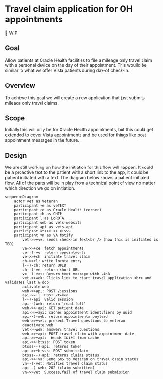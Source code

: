 # Travel claim application for OH appointments
<aside>
🚧 WIP

</aside>

## Goal
Allow patients at Oracle Health facilities to file a mileage only travel claim with a personal device on the day of their appointment. This wouild be similar to what we offer Vista patients during day-of check-in. 
## Overview
To achieve this goal we will create a new application that just submits mileage only travel claims. 
## Scope
Initially this will only be for Oracle Health appointments, but this could get extended to cover Vista appointments and be used for things like post appointment messages in the future.
## Design
We are still working on how the initiation for this flow will happen. It could be a proactive text to the patient with a short link to the app, it could be patient initiated with a text. The diagram below shows a patient initiated flow. All of the parts will be in play from a technical point of view no matter which direction we go on initiation.
```mermaid
sequenceDiagram
    actor vet as Veteran
    participant ve as veTEXT
    participant ce as Oracle Health (cerner)
    participant ch as CHIP
    participant l as LoROTA
    participant web as vets-website
    participant api as vets-api
    participant btsss as BTSSS
    participant vn as VA Notify
        vet->>+ve: sends check-in text<br /> (how this is initiated is TBD)
        ve->>+ce: fetch appointments 
        ce--)-ve: return appointments
        ve->>+ch: initiate travel claim
        ch->>+l: write lorota entry
        l--)-ch: return UUID
        ch--)-ve: return short URL
        ve--)-vet: Return text message with link
        vet->>web: Clicks link to start travel application <br> and validates last & dob
        activate web
        web->>api: POST /sessions
        api->>+l: POST /token
        l--)-api: valid session
        api--)web: return 'read.full'
        web->>+api: GET patient data
        api->>+api: caches appointment identifiers by uuid
        api--)-web: return appointments payload
        web->>+vet: present Travel questions to veteran
        deactivate web
        vet->>web: answers travel questions
        web->>+api: POST travel claim with appointment date
        api->>+api:  Reads IDIPI from cache
        api->>+btsss: POST token
        btsss--)-api: returns token
        api->>+btsss: POST submitclaim
        btsss--)-api: returns claims status
        api->>+vn: Send SMS to veteran on travel claim status
        vn--)-vet: Notifies travel claim status
        api--)-web: 202 (claim submitted)
        vn->>vet: Success/fail of travel claim submission
```
